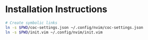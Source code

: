 # Installation Instructions

```bash
# Create symbolic links
ln -s $PWD/coc-settings.json ~/.config/nvim/coc-settings.json
ln -s $PWD/init.vim ~/.config/nvim/init.vim
```
